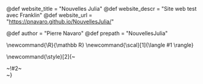 <!-----------------------------------------------------
Add here global page variables to use throughout your
website.
The website_* must be defined for the RSS to work
------------------------------------------------------->
@def website_title = "Nouvelles Julia"
@def website_descr = "Site web test avec Franklin"
@def website_url   = "https://pnavaro.github.io/NouvellesJulia/"

@def author = "Pierre Navaro"
@def prepath = "NouvellesJulia"

<!-----------------------------------------------------
Add here global latex commands to use throughout your
pages. It can be math commands but does not need to be.
For instance:
* \newcommand{\phrase}{This is a long phrase to copy.}
------------------------------------------------------->
\newcommand{\R}{\mathbb R}
\newcommand{\scal}[1]{\langle #1 \rangle}


<!-- Put a box around something and pass some css styling to the box
(useful for images for instance) e.g.:
\style{width:80%;}{![](path/to/img.png)} -->
\newcommand{\style}[2]{~~~<div style="!#1;margin-left:auto;margin-right:auto;">~~~!#2~~~</div>~~~}
